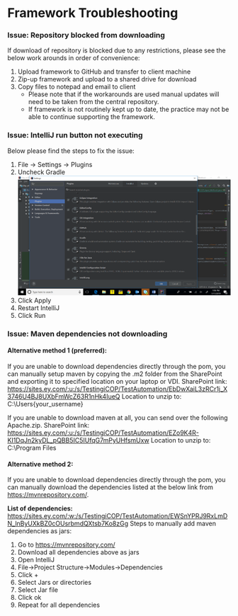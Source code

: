 # Framework Troubleshooting
### Issue: Repository blocked from downloading
If download of repository is blocked due to any restrictions, please see the below work arounds in order of convenience:

1.	Upload framework to GitHub and transfer to client machine
1.	Zip-up framework and upload to a shared drive for download
1.	Copy files to notepad and email to client 
      * Please note that if the workarounds are used manual updates will need to be taken from the central repository. 
      * If framework is not routinely kept up to date, the practice may not be able to continue supporting the framework.

### Issue: IntelliJ run button not executing
Below please find the steps to fix the issue:
1.	File -> Settings -> Plugins
1.	Uncheck Gradle
      ![img.png](resources/issue_uncheck_gradle.png)
1.	Click Apply
1.	Restart IntelliJ
1.	Click Run
      
### Issue: Maven dependencies not downloading 
#### Alternative method 1 (preferred):
If you are unable to download dependencies directly through the pom, you can manually setup maven by copying the .m2 folder from the SharePoint and exporting it to specified location on your laptop or VDI.
SharePoint link: https://sites.ey.com/:u:/s/TestingiCOP/TestAutomation/EbDwXaiL3zRCr1j_X3746U4BJ8UXbFmWcZ63R1nHk4IueQ
Location to unzip to: C:\Users\{your_username}

If you are unable to download maven at all, you can send over the following Apache.zip.
SharePoint link: https://sites.ey.com/:u:/s/TestingiCOP/TestAutomation/EZo9K4R-KI1DqJn2kyDL_pQBB5IC5IUfqG7mPyUHfsmUxw
Location to unzip to: C:\Program Files

#### Alternative method 2:
If you are unable to download dependencies directly through the pom, you can manually download the dependencies listed at the below link from https://mvnrepository.com/.

**List of dependencies:**
https://sites.ey.com/:w:/s/TestingiCOP/TestAutomation/EWSnYPRJ9RxLmDN_lnByUXkBZ0cOUsrbmdQXtsb7Ko8zGg
Steps to manually add maven dependencies as jars:
1.	Go to https://mvnrepository.com/
1.	Download all dependencies above as jars
1.	Open IntelliJ
1.	File->Project Structure->Modules->Dependencies
1.	Click +
1.	Select Jars or directories
1.	Select Jar file
1.	Click ok
1.	Repeat for all dependencies
